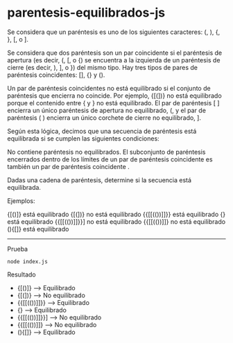 # parentesis-equilibrados-js

Se considera que un paréntesis es uno de los siguientes caracteres: (, ), {, }, [, o ].

Se considera que dos paréntesis son un par coincidente si el paréntesis de apertura (es decir, (, [, o {) se encuentra a la izquierda de un paréntesis de cierre (es decir, ), ], o }) del mismo tipo. Hay tres tipos de pares de paréntesis coincidentes: [], {} y ().

Un par de paréntesis coincidentes no está equilibrado si el conjunto de paréntesis que encierra no coincide. Por ejemplo, {[(])} no está equilibrado porque el contenido entre { y } no está equilibrado. El par de paréntesis [ ] encierra un único paréntesis de apertura no equilibrado, (, y el par de paréntesis ( ) encierra un único corchete de cierre no equilibrado, ].

Según esta lógica, decimos que una secuencia de paréntesis está equilibrada si se cumplen las siguientes condiciones:

No contiene paréntesis no equilibrados.
El subconjunto de paréntesis encerrados dentro de los límites de un par de paréntesis coincidente es también un par de paréntesis coincidente .

Dadas una cadena de paréntesis, determine si la secuencia está equilibrada.

Ejemplos:

{[()]} está equilibrado
{[(])} no está equilibrado
{{[[(())]]}} está equilibrado
{[]()} está equilibrado
{{[[(())]]}}] no está equilibrado
{{[[(())]]} no está equilibrado
(){[]} está equilibrado

---

Prueba

`node index.js`


Resultado

- {[()]} --> Equilibrado
- {[(])} --> No equilibrado
- {{[[(())]]}} --> Equilibrado
- {[]()} --> Equilibrado
- {{[[(())]]}}] --> No equilibrado
- {{[[(())]]} --> No equilibrado
- (){[]} --> Equilibrado


